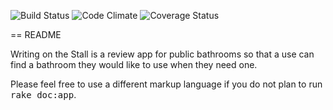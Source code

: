 ![Build Status](https://codeship.com/projects/d801dcd0-00b1-0133-c54a-46d3771abf46/status?branch=master)
![Code Climate](https://codeclimate.com/github/EliseFitz15/writing-on-the-wall.png)
![Coverage Status](https://coveralls.io/repos/EliseFitz15/writing-on-the-wall/badge.png)

== README

Writing on the Stall is a review app for public bathrooms so that a use can find a bathroom they would like to use when they need one.  


Please feel free to use a different markup language if you do not plan to run
<tt>rake doc:app</tt>.
